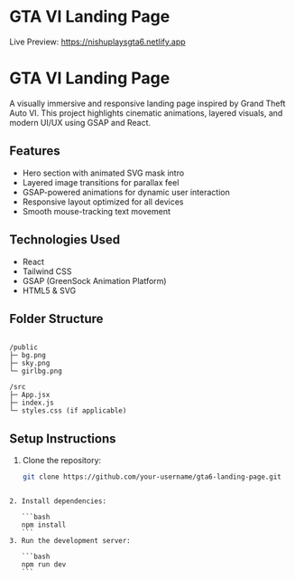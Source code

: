 # GTA VI Landing Page

Live Preview: https://nishuplaysgta6.netlify.app

# GTA VI Landing Page

A visually immersive and responsive landing page inspired by Grand Theft Auto VI. This project highlights cinematic animations, layered visuals, and modern UI/UX using GSAP and React.

## Features

- Hero section with animated SVG mask intro
- Layered image transitions for parallax feel
- GSAP-powered animations for dynamic user interaction
- Responsive layout optimized for all devices
- Smooth mouse-tracking text movement

## Technologies Used

- React
- Tailwind CSS
- GSAP (GreenSock Animation Platform)
- HTML5 & SVG

## Folder Structure

```

/public
├─ bg.png
├─ sky.png
└─ girlbg.png

/src
├─ App.jsx
├─ index.js
└─ styles.css (if applicable)

````

## Setup Instructions

1. Clone the repository:
   ```bash
   git clone https://github.com/your-username/gta6-landing-page.git
````

2. Install dependencies:

   ```bash
   npm install
   ```
3. Run the development server:

   ```bash
   npm run dev
   ```

